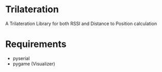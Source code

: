 # Trilateration
A Trilateration Library for both RSSI and Distance to Position calculation

# Requirements
* pyserial
* pygame (Visualizer)
